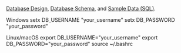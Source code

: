 [Database Design](/docs/db.md),
[Database Schema](/db/schema.sql), and
[Sample Data (SQL)](/db/seed.sql).

Windows
setx DB_USERNAME "your_username"
setx DB_PASSWORD "your_password"

Linux/macOS
export DB_USERNAME="your_username"
export DB_PASSWORD="your_password"
source ~/.bashrc
